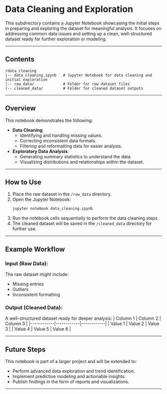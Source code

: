 
# **Data Cleaning and Exploration**

This subdirectory contains a Jupyter Notebook showcasing the initial steps in preparing and exploring the dataset for meaningful analysis. It focuses on addressing common data issues and setting up a clean, well-structured dataset ready for further exploration or modeling.

---

## **Contents**
```
/data_cleaning
|-- data_cleaning.ipynb   # Jupyter Notebook for data cleaning and initial exploration
|-- raw_data/             # Folder for raw dataset files
|-- cleaned_data/         # Folder for cleaned dataset outputs
```

---

## **Overview**
This notebook demonstrates the following:
- **Data Cleaning**:
  - Identifying and handling missing values.
  - Correcting inconsistent data formats.
  - Filtering and reformatting data for easier analysis.
- **Exploratory Data Analysis**:
  - Generating summary statistics to understand the data.
  - Visualizing distributions and relationships within the dataset.

---

## **How to Use**
1. Place the raw dataset in the `/raw_data` directory.
2. Open the Jupyter Notebook:
   ```bash
   jupyter notebook data_cleaning.ipynb
   ```
3. Run the notebook cells sequentially to perform the data cleaning steps.
4. The cleaned dataset will be saved in the `/cleaned_data` directory for further use.

---

## **Example Workflow**
### **Input (Raw Data)**:
The raw dataset might include:
- Missing entries
- Outliers
- Inconsistent formatting

### **Output (Cleaned Data)**:
A well-structured dataset ready for deeper analysis:
| Column 1   | Column 2   | Column 3   |
|------------|------------|------------|
| Value 1    | Value 2    | Value 3    |
| Value 4    | Value 5    | Value 6    |

---

## **Future Steps**
This notebook is part of a larger project and will be extended to:
- Perform advanced data exploration and trend identification.
- Implement predictive modeling and actionable insights.
- Publish findings in the form of reports and visualizations.

---
